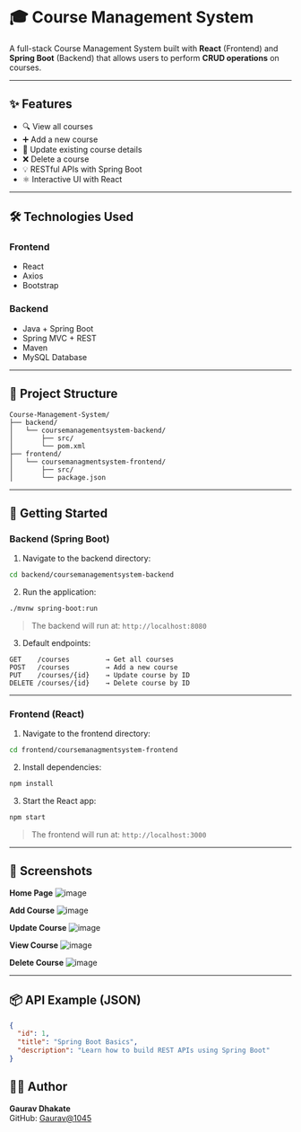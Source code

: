
# 🎓 Course Management System

A full-stack Course Management System built with **React** (Frontend) and **Spring Boot** (Backend) that allows users to perform **CRUD operations** on courses.

---

## ✨ Features

- 🔍 View all courses
- ➕ Add a new course
- 📝 Update existing course details
- ❌ Delete a course
- 💡 RESTful APIs with Spring Boot
- ⚛️ Interactive UI with React

---

## 🛠️ Technologies Used

### Frontend
- React
- Axios
- Bootstrap

### Backend
- Java + Spring Boot
- Spring MVC + REST
- Maven
- MySQL Database

---

## 📁 Project Structure

```
Course-Management-System/
├── backend/
│   └── coursemanagementsystem-backend/
│       ├── src/
│       └── pom.xml
├── frontend/
│   └── coursemanagmentsystem-frontend/
│       ├── src/
│       └── package.json
```

---

## 🚀 Getting Started

### Backend (Spring Boot)

1. Navigate to the backend directory:
```bash
cd backend/coursemanagementsystem-backend
```

2. Run the application:
```bash
./mvnw spring-boot:run
```

> The backend will run at: `http://localhost:8080`

3. Default endpoints:
```
GET    /courses         → Get all courses  
POST   /courses         → Add a new course  
PUT    /courses/{id}    → Update course by ID  
DELETE /courses/{id}    → Delete course by ID  
```

---

### Frontend (React)

1. Navigate to the frontend directory:
```bash
cd frontend/coursemanagmentsystem-frontend
```

2. Install dependencies:
```bash
npm install
```

3. Start the React app:
```bash
npm start
```

> The frontend will run at: `http://localhost:3000`

---

## 📸 Screenshots

**Home Page**
![image](https://github.com/user-attachments/assets/db712f92-7b6d-44ee-9632-353c8317936a)

**Add Course**
![image](https://github.com/user-attachments/assets/d20c0fa4-67e0-429f-a1ff-0494159764d1)

 **Update Course**
 ![image](https://github.com/user-attachments/assets/e0f21ddd-37b6-42df-a169-b74840153362)

 **View Course**
 ![image](https://github.com/user-attachments/assets/00d5a9b0-31e9-42f3-b4c7-5f9a02e637f7)

 **Delete Course**
 ![image](https://github.com/user-attachments/assets/c0628e19-ed39-4618-80b0-be31dfe0f32f)

---

## 📦 API Example (JSON)

```json
{
  "id": 1,
  "title": "Spring Boot Basics",
  "description": "Learn how to build REST APIs using Spring Boot"
}
```


## 🧑‍💻 Author

**Gaurav Dhakate**  
GitHub: [Gaurav@1045](https://github.com/Gaurav@1045)
